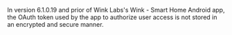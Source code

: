 In version 6.1.0.19 and prior of Wink Labs's Wink - Smart Home Android app, the OAuth token used by the app to authorize user access is not stored in an encrypted and secure manner.
